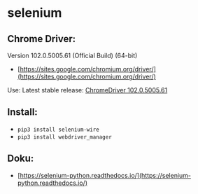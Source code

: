 # selenium 
## Chrome Driver:

Version 102.0.5005.61 (Official Build) (64-bit)

- [https://sites.google.com/chromium.org/driver/](https://sites.google.com/chromium.org/driver/)

Use: Latest stable release: [ChromeDriver 102.0.5005.61](https://chromedriver.storage.googleapis.com/index.html?path=102.0.5005.61/)

## Install:
- `pip3 install selenium-wire`
- `pip3 install webdriver_manager`

## Doku:
- [https://selenium-python.readthedocs.io/](https://selenium-python.readthedocs.io/)
